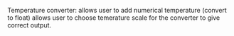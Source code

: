 Temperature converter:
allows user to add numerical temperature (convert to float)
allows user to choose temerature scale for the converter to give correct output.
